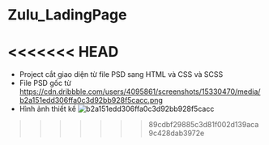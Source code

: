 # Zulu_LadingPage
<<<<<<< HEAD
=======
- Project cắt giao diện từ file PSD sang HTML và CSS và SCSS 
- File PSD gốc từ https://cdn.dribbble.com/users/4095861/screenshots/15330470/media/b2a151edd306ffa0c3d92bb928f5cacc.png
- Hình ảnh thiết kế
![b2a151edd306ffa0c3d92bb928f5cacc](https://user-images.githubusercontent.com/59979503/131154721-822450bc-4e15-4c35-baa5-dc3b26206215.jpg)
>>>>>>> 89cdbf29885c3d81f002d139aca9c428dab3972e

